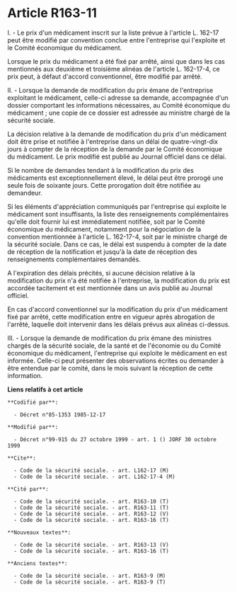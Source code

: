 # Article R163-11

I. - Le prix d'un médicament inscrit sur la liste prévue à l'article L. 162-17 peut être modifié par convention conclue entre
l'entreprise qui l'exploite et le Comité économique du médicament.

Lorsque le prix du médicament a été fixé par arrêté, ainsi que dans les cas mentionnés aux deuxième et troisième alinéas de
l'article L. 162-17-4, ce prix peut, à défaut d'accord conventionnel, être modifié par arrêté.

II. - Lorsque la demande de modification du prix émane de l'entreprise exploitant le médicament, celle-ci adresse sa demande,
accompagnée d'un dossier comportant les informations nécessaires, au Comité économique du médicament ; une copie de ce
dossier est adressée au ministre chargé de la sécurité sociale.

La décision relative à la demande de modification du prix d'un médicament doit être prise et notifiée à l'entreprise dans un
délai de quatre-vingt-dix jours à compter de la réception de la demande par le Comité économique du médicament. Le prix
modifié est publié au Journal officiel dans ce délai.

Si le nombre de demandes tendant à la modification du prix des médicaments est exceptionnellement élevé, le délai peut être
prorogé une seule fois de soixante jours. Cette prorogation doit être notifiée au demandeur.

Si les éléments d'appréciation communiqués par l'entreprise qui exploite le médicament sont insuffisants, la liste des
renseignements complémentaires qu'elle doit fournir lui est immédiatement notifiée, soit par le Comité économique du
médicament, notamment pour la négociation de la convention mentionnée à l'article L. 162-17-4, soit par le ministre chargé de
la sécurité sociale. Dans ce cas, le délai est suspendu à compter de la date de réception de la notification et jusqu'à la
date de réception des renseignements complémentaires demandés.

A l'expiration des délais précités, si aucune décision relative à la modification du prix n'a été notifiée à l'entreprise, la
modification du prix est accordée tacitement et est mentionnée dans un avis publié au Journal officiel.

En cas d'accord conventionnel sur la modification du prix d'un médicament fixé par arrêté, cette modification entre en
vigueur après abrogation de l'arrêté, laquelle doit intervenir dans les délais prévus aux alinéas ci-dessus.

III. - Lorsque la demande de modification du prix émane des ministres chargés de la sécurité sociale, de la santé et de
l'économie ou du Comité économique du médicament, l'entreprise qui exploite le médicament en est informée. Celle-ci peut
présenter des observations écrites ou demander à être entendue par le comité, dans le mois suivant la réception de cette
information.

**Liens relatifs à cet article**

	**Codifié par**:

	  - Décret n°85-1353 1985-12-17

	**Modifié par**:

	  - Décret n°99-915 du 27 octobre 1999 - art. 1 () JORF 30 octobre 1999

	**Cite**:

	  - Code de la sécurité sociale. - art. L162-17 (M)
	  - Code de la sécurité sociale. - art. L162-17-4 (M)

	**Cité par**:

	  - Code de la sécurité sociale. - art. R163-10 (T)
	  - Code de la sécurité sociale. - art. R163-11 (T)
	  - Code de la sécurité sociale. - art. R163-12 (V)
	  - Code de la sécurité sociale. - art. R163-16 (T)

	**Nouveaux textes**:

	  - Code de la sécurité sociale. - art. R163-13 (V)
	  - Code de la sécurité sociale. - art. R163-16 (T)

	**Anciens textes**:

	  - Code de la sécurité sociale. - art. R163-9 (M)
	  - Code de la sécurité sociale. - art. R163-9 (T)
